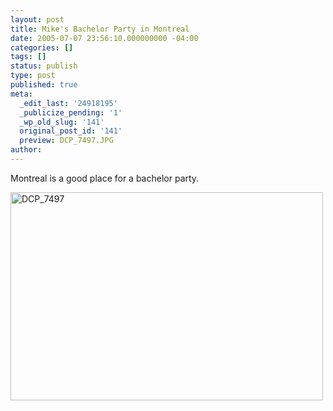```yaml
---
layout: post
title: Mike's Bachelor Party in Montreal
date: 2005-07-07 23:56:10.000000000 -04:00
categories: []
tags: []
status: publish
type: post
published: true
meta:
  _edit_last: '24918195'
  _publicize_pending: '1'
  _wp_old_slug: '141'
  original_post_id: '141'
  preview: DCP_7497.JPG
author: 
---
```

Montreal is a good place for a bachelor party.

<a href="http://www.flickr.com/photos/matthewsim/sets/1223808/with/56494928/" title="DCP_7497 by Matthew Simoneau, on Flickr"><img src="http://farm1.staticflickr.com/26/56494518_da94e2d340.jpg" width="500" height="333" alt="DCP_7497" /></a>
